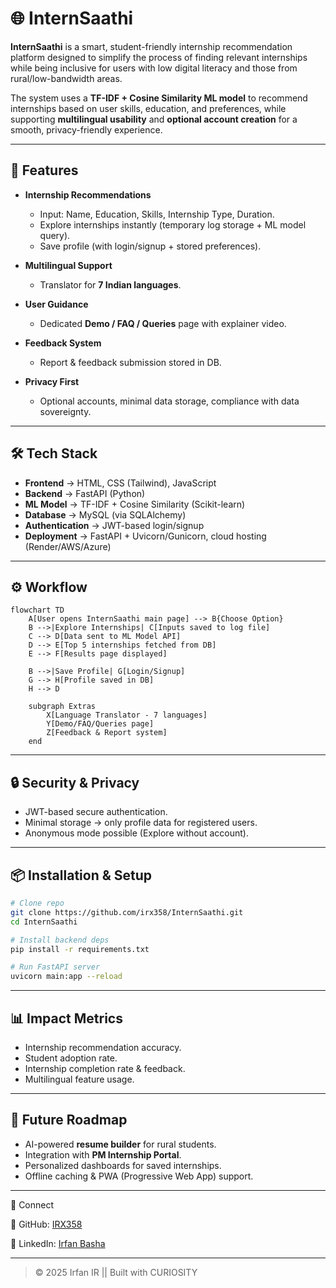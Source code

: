 
# 🌐 InternSaathi  

**InternSaathi** is a smart, student-friendly internship recommendation platform designed to simplify the process of finding relevant internships while being inclusive for users with low digital literacy and those from rural/low-bandwidth areas.  

The system uses a **TF-IDF + Cosine Similarity ML model** to recommend internships based on user skills, education, and preferences, while supporting **multilingual usability** and **optional account creation** for a smooth, privacy-friendly experience.  

---

## 🚀 Features  

- **Internship Recommendations**  
  - Input: Name, Education, Skills, Internship Type, Duration.  
  - Explore internships instantly (temporary log storage + ML model query).  
  - Save profile (with login/signup + stored preferences).  

- **Multilingual Support**  
  - Translator for **7 Indian languages**.  

- **User Guidance**  
  - Dedicated **Demo / FAQ / Queries** page with explainer video.  

- **Feedback System**  
  - Report & feedback submission stored in DB.  

- **Privacy First**  
  - Optional accounts, minimal data storage, compliance with data sovereignty.  

---

## 🛠 Tech Stack  

- **Frontend** → HTML, CSS (Tailwind), JavaScript  
- **Backend** → FastAPI (Python)  
- **ML Model** → TF-IDF + Cosine Similarity (Scikit-learn)  
- **Database** → MySQL (via SQLAlchemy)  
- **Authentication** → JWT-based login/signup  
- **Deployment** → FastAPI + Uvicorn/Gunicorn, cloud hosting (Render/AWS/Azure)  

---

## ⚙️ Workflow  

```mermaid
flowchart TD
    A[User opens InternSaathi main page] --> B{Choose Option}
    B -->|Explore Internships| C[Inputs saved to log file]
    C --> D[Data sent to ML Model API]
    D --> E[Top 5 internships fetched from DB]
    E --> F[Results page displayed]

    B -->|Save Profile| G[Login/Signup]
    G --> H[Profile saved in DB]
    H --> D

    subgraph Extras
        X[Language Translator - 7 languages]
        Y[Demo/FAQ/Queries page]
        Z[Feedback & Report system]
    end
```

---

## 🔒 Security & Privacy  

- JWT-based secure authentication.  
- Minimal storage → only profile data for registered users.   
- Anonymous mode possible (Explore without account).  

---

## 📦 Installation & Setup  

```bash
# Clone repo
git clone https://github.com/irx358/InternSaathi.git
cd InternSaathi

# Install backend deps
pip install -r requirements.txt

# Run FastAPI server
uvicorn main:app --reload
```

---

## 📊 Impact Metrics  

- Internship recommendation accuracy.  
- Student adoption rate.  
- Internship completion rate & feedback.  
- Multilingual feature usage.  

---

## 🌱 Future Roadmap  

- AI-powered **resume builder** for rural students.  
- Integration with **PM Internship Portal**.  
- Personalized dashboards for saved internships.  
- Offline caching & PWA (Progressive Web App) support.  

---

🤝 Connect

🐙 GitHub: <a href="https://github.com/IRX358">IRX358</a>

💼 LinkedIn: <a href="https://www.linkedin.com/irfan358"> Irfan Basha </a>

---

>  © 2025 Irfan IR || 
            Built with CURIOSITY
